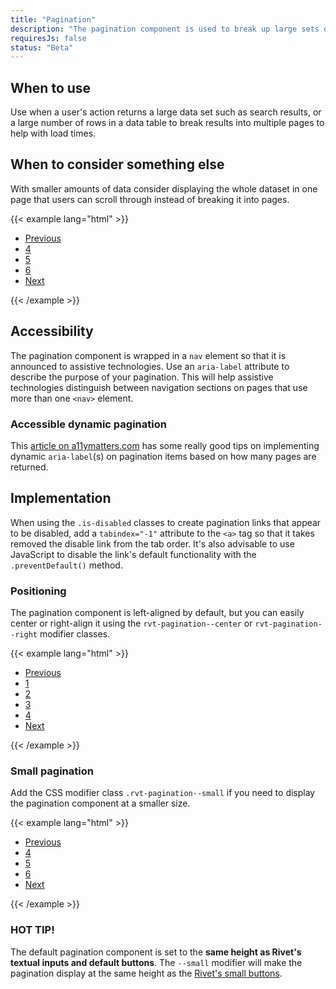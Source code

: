 ```yaml
---
title: "Pagination"
description: "The pagination component is used to break up large sets of data across multiple pages."
requiresJs: false
status: "Beta"
---
```

## When to use
Use when a user's action returns a large data set such as search results, or a large number of rows in a data table to break results into multiple pages to help with load times.

## When to consider something else
With smaller amounts of data consider displaying the whole dataset in one page that users can scroll through instead of breaking it into pages.

{{< example lang="html" >}}<nav role="navigation" aria-label="Default results pages">
    <ul class="rvt-pagination">
        <li class="rvt-pagination__item">
            <a href="#" aria-label="Previous set of pages">Previous</a>
        </li>
        <li class="rvt-pagination__item">
            <a href="#" aria-label="Page 4">4</a>
        </li>
        <li class="rvt-pagination__item is-active" aria-current="true">
            <a href="#" aria-label="Page 5, current page">5</a>
        </li>
        <li class="rvt-pagination__item">
            <a href="#" aria-label="Page 6">6</a>
        </li>
        <li class="rvt-pagination__item">
            <a href="#" aria-label="Next set of pages">Next</a>
        </li>
    </ul>
</nav>
{{< /example >}}

## Accessibility
The pagination component is wrapped in a `nav` element so that it is announced to assistive technologies. Use an `aria-label` attribute to describe the purpose of your pagination. This will help assistive technologies distinguish between navigation sections on pages that use more than one `<nav>` element.

### Accessible dynamic pagination
This [article on a11ymatters.com](http://www.a11ymatters.com/pattern/pagination/) has some really good tips on implementing dynamic `aria-label`(s) on pagination items based on how many pages are returned.

## Implementation
When using the `.is-disabled` classes to create pagination links that appear to be disabled, add a `tabindex="-1"` attribute to the `<a>` tag so that it takes removed the disable link from the tab order. It's also advisable to use JavaScript to disable the link's default functionality with the `.preventDefault()` method.

### Positioning
The pagination component is left-aligned by default, but you can easily center or right-align it using the `rvt-pagination--center` or `rvt-pagination--right` modifier classes.

{{< example lang="html" >}}<nav role="navigation" aria-label="Right-aligned results pages">
    <ul class="rvt-pagination rvt-pagination--right">
        <li class="rvt-pagination__item is-disabled">
            <a href="#" aria-label="Previous pages" tabindex="-1">Previous</a>
        </li>
        <li class="rvt-pagination__item">
            <a href="#" aria-label="Page 1">1</a>
        </li>
        <li class="rvt-pagination__item">
            <a href="#" aria-label="Page 2">2</a>
        </li>
        <li class="rvt-pagination__item">
            <a href="#" aria-label="Page 3">3</a>
        </li>
        <li class="rvt-pagination__item is-active" aria-current="true">
            <a href="#" aria-label="Page 4, current page">4</a>
        </li>
        <li class="rvt-pagination__item">
            <a href="#" arial-label="Nex set of pages">Next</a>
        </li>
    </ul>
</nav>
{{< /example >}}

### Small pagination
Add the CSS modifier class `.rvt-pagination--small` if you need to display the pagination component at a smaller size.

{{< example lang="html" >}}<nav role="navigation" aria-label="Small results pages">
    <ul class="rvt-pagination rvt-pagination--small">
        <li class="rvt-pagination__item">
            <a href="#" aria-label="Previous set of pages">Previous</a>
        </li>
        <li class="rvt-pagination__item">
            <a href="#" aria-label="Page 4">4</a>
        </li>
        <li class="rvt-pagination__item is-active" aria-current="true">
            <a href="#" aria-label="Page 5, current page">5</a>
        </li>
        <li class="rvt-pagination__item">
            <a href="#" aria-label="Page 6">6</a>
        </li>
        <li class="rvt-pagination__item">
            <a href="#" aria-label="Next set of pages">Next</a>
        </li>
    </ul>
</nav>
{{< /example >}}

### HOT TIP!
The default pagination component is set to the **same height as Rivet's textual inputs and default buttons**. The `--small` modifier will make the pagination display at the same height as the [Rivet's small buttons](/components/forms/buttons/#small-buttons).

